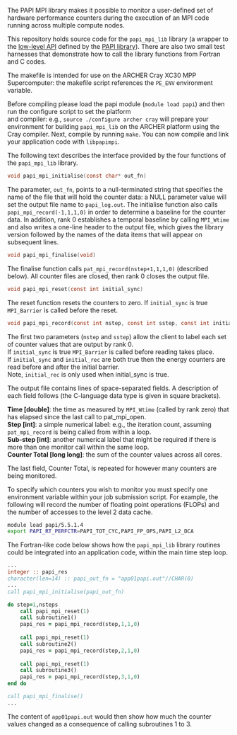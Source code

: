 The PAPI MPI library makes it possible to monitor a user-defined set of
hardware performance counters during the execution of an MPI code running
across multiple compute nodes.

This repository holds source code for the `papi_mpi_lib` library (a wrapper to the [low-level API](http://icl.cs.utk.edu/papi/docs/dd/dbc/group__low__api.html) defined by the [PAPI library](http://icl.utk.edu/papi/)). There are also two small test harnesses that demonstrate how to call the library functions from Fortran and C codes.

The makefile is intended for use on the ARCHER Cray XC30 MPP Supercomputer:
the makefile script references the `PE_ENV` environment variable.

Before compiling please load the papi module (`module load papi`) and then run the configure script to set the platform<br> and compiler: e.g., `source ./configure archer cray` will prepare your environment for building `papi_mpi_lib` on the ARCHER platform using the Cray compiler. Next, compile by running `make`. You can now compile and link your application code with `libpapimpi`.

The following text describes the interface provided by the four functions
of the `papi_mpi_lib` library.

```c
void papi_mpi_initialise(const char* out_fn)
```

The parameter, `out_fn`, points to a null-terminated string that specifies the name of the file that will hold the counter data: a NULL parameter value will set the output file name to `papi_log.out`. The initialise function also calls `papi_mpi_record(-1,1,1,0)` in order to determine a baseline for the counter data. In addition, rank 0 establishes a temporal baseline by calling `MPI_Wtime` and also writes a one-line header to the output file, which gives the library version followed by the names of the data items that will appear on subsequent lines.

```c
void papi_mpi_finalise(void)
```

The finalise function calls `pat_mpi_record(nstep+1,1,1,0)` (described below). All counter files are closed, then rank 0 closes the output file.

```c
void papi_mpi_reset(const int initial_sync)
```
The reset function resets the counters to zero. If `initial_sync` is true `MPI_Barrier` is called before the reset.

```c
void papi_mpi_record(const int nstep, const int sstep, const int initial_sync, const int initial_rec)
```

The first two parameters (`nstep` and `sstep`) allow the client to label each set of counter values that are output by rank 0.<br>
If `initial_sync` is true `MPI_Barrier` is called before reading takes place.<br>
If `initial_sync` and `initial_rec` are both true then the energy counters are read before and after the initial barrier.<br> Note, `initial_rec` is only used when initial_sync is true.

The output file contains lines of space-separated fields. A description of each field follows (the  C-language data type is given in square brackets).

**Time [double]**: the time as measured by `MPI_Wtime` (called by rank zero) that has elapsed since the last call to pat_mpi_open.<br> 
**Step [int]**: a simple numerical label: e.g., the iteration count, assuming `pat_mpi_record` is being called from within a loop.<br> 
**Sub-step [int]**: another numerical label that might be required if there is more than one monitor call within the same loop.<br>
**Counter Total [long long]**: the sum of the counter values across all cores.<br>

The last field, Counter Total, is repeated for however many counters are being monitored.

To specify which counters you wish to monitor you must specify one environment variable within your job submission
script. For example, the following will record the number of floating point operations (FLOPs) and the number of accesses to the level 2 data cache.

```bash
module load papi/5.5.1.4
export PAPI_RT_PERFCTR=PAPI_TOT_CYC,PAPI_FP_OPS,PAPI_L2_DCA
```

The Fortran-like code below shows how the `papi_mpi_lib` library routines could be integrated into an application code, within the main time step loop.

```fortran
...
integer :: papi_res
character(len=14) :: papi_out_fn = "app01papi.out"//CHAR(0)
...
call papi_mpi_initialise(papi_out_fn)

do step=1,nsteps
    call papi_mpi_reset(1)
    call subroutine1()
    papi_res = papi_mpi_record(step,1,1,0)
    
    call papi_mpi_reset(1)
    call subroutine2()
    papi_res = papi_mpi_record(step,2,1,0)
    
    call papi_mpi_reset(1)
    call subroutine3()
    papi_res = papi_mpi_record(step,3,1,0)
end do

call papi_mpi_finalise()
...

```

The content of `app01papi.out` would then show how much the counter values changed as a consequence of calling subroutines 1 to 3.
